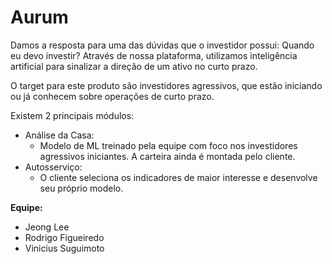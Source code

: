 # Aurum

Damos a resposta para uma das dúvidas que o investidor possui:
Quando eu devo investir?
Através de nossa plataforma, utilizamos inteligência artificial para sinalizar a direção de um ativo no curto prazo.

O target para este produto são investidores agressivos, que estão iniciando ou já conhecem sobre operações de curto prazo.

Existem 2 principais módulos:
- Análise da Casa:
    - Modelo de ML treinado pela equipe com foco nos investidores agressivos iniciantes. 
    A carteira ainda é montada pelo cliente.
- Autosserviço:
    - O cliente seleciona os indicadores de maior interesse e desenvolve seu próprio modelo.


**Equipe:**
- Jeong Lee
- Rodrigo Figueiredo
- Vinicius Suguimoto